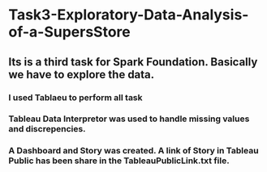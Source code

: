 # Task3-Exploratory-Data-Analysis-of-a-SupersStore
## Its is a third task for Spark Foundation. Basically we have to explore the data.
### I used Tablaeu to perform all task
### Tableau Data Interpretor was used to handle missing values and discrepencies.
### A Dashboard and Story was created. A link of Story in Tableau Public has been share in the TableauPublicLink.txt file.
